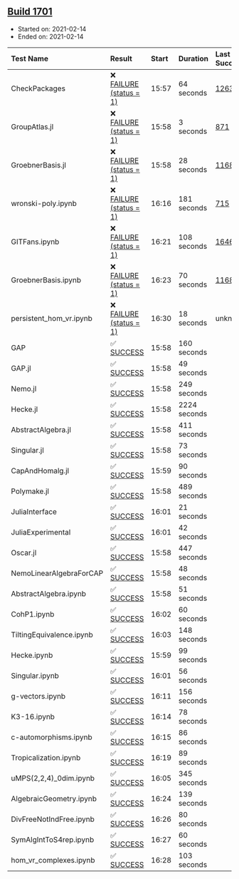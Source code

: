 ## [Build 1701](https://oscarci.mathematik.uni-kl.de/job/oscar-stable/1701/)

* Started on: 2021-02-14
* Ended on: 2021-02-14

| Test Name    | Result | Start | Duration | Last Success | First Failure |
|:-------------|:-------|:------|:---------|:-------------|:--------------|
| CheckPackages | ❌ [FAILURE (status = 1)](https://oscarci.mathematik.uni-kl.de/job/oscar-stable/1701/artifact/logs/build-1701/CheckPackages.log) | 15:57 | 64 seconds | [1263](https://oscarci.mathematik.uni-kl.de/job/oscar-stable/1263/) | [1264](https://oscarci.mathematik.uni-kl.de/job/oscar-stable/1264/) |
| GroupAtlas.jl | ❌ [FAILURE (status = 1)](https://oscarci.mathematik.uni-kl.de/job/oscar-stable/1701/artifact/logs/build-1701/GroupAtlas.jl.log) | 15:58 | 3 seconds | [871](https://oscarci.mathematik.uni-kl.de/job/oscar-stable/871/) | [872](https://oscarci.mathematik.uni-kl.de/job/oscar-stable/872/) |
| GroebnerBasis.jl | ❌ [FAILURE (status = 1)](https://oscarci.mathematik.uni-kl.de/job/oscar-stable/1701/artifact/logs/build-1701/GroebnerBasis.jl.log) | 15:58 | 28 seconds | [1168](https://oscarci.mathematik.uni-kl.de/job/oscar-stable/1168/) | [1169](https://oscarci.mathematik.uni-kl.de/job/oscar-stable/1169/) |
| wronski-poly.ipynb | ❌ [FAILURE (status = 1)](https://oscarci.mathematik.uni-kl.de/job/oscar-stable/1701/artifact/logs/build-1701/wronski-poly.ipynb.log) | 16:16 | 181 seconds | [715](https://oscarci.mathematik.uni-kl.de/job/oscar-stable/715/) | [716](https://oscarci.mathematik.uni-kl.de/job/oscar-stable/716/) |
| GITFans.ipynb | ❌ [FAILURE (status = 1)](https://oscarci.mathematik.uni-kl.de/job/oscar-stable/1701/artifact/logs/build-1701/GITFans.ipynb.log) | 16:21 | 108 seconds | [1646](https://oscarci.mathematik.uni-kl.de/job/oscar-stable/1646/) | [1647](https://oscarci.mathematik.uni-kl.de/job/oscar-stable/1647/) |
| GroebnerBasis.ipynb | ❌ [FAILURE (status = 1)](https://oscarci.mathematik.uni-kl.de/job/oscar-stable/1701/artifact/logs/build-1701/GroebnerBasis.ipynb.log) | 16:23 | 70 seconds | [1168](https://oscarci.mathematik.uni-kl.de/job/oscar-stable/1168/) | [1169](https://oscarci.mathematik.uni-kl.de/job/oscar-stable/1169/) |
| persistent_hom_vr.ipynb | ❌ [FAILURE (status = 1)](https://oscarci.mathematik.uni-kl.de/job/oscar-stable/1701/artifact/logs/build-1701/persistent_hom_vr.ipynb.log) | 16:30 | 18 seconds | unknown | unknown |
| GAP | ✅ [SUCCESS](https://oscarci.mathematik.uni-kl.de/job/oscar-stable/1701/artifact/logs/build-1701/GAP.log) | 15:58 | 160 seconds |  |  |
| GAP.jl | ✅ [SUCCESS](https://oscarci.mathematik.uni-kl.de/job/oscar-stable/1701/artifact/logs/build-1701/GAP.jl.log) | 15:58 | 49 seconds |  |  |
| Nemo.jl | ✅ [SUCCESS](https://oscarci.mathematik.uni-kl.de/job/oscar-stable/1701/artifact/logs/build-1701/Nemo.jl.log) | 15:58 | 249 seconds |  |  |
| Hecke.jl | ✅ [SUCCESS](https://oscarci.mathematik.uni-kl.de/job/oscar-stable/1701/artifact/logs/build-1701/Hecke.jl.log) | 15:58 | 2224 seconds |  |  |
| AbstractAlgebra.jl | ✅ [SUCCESS](https://oscarci.mathematik.uni-kl.de/job/oscar-stable/1701/artifact/logs/build-1701/AbstractAlgebra.jl.log) | 15:58 | 411 seconds |  |  |
| Singular.jl | ✅ [SUCCESS](https://oscarci.mathematik.uni-kl.de/job/oscar-stable/1701/artifact/logs/build-1701/Singular.jl.log) | 15:58 | 73 seconds |  |  |
| CapAndHomalg.jl | ✅ [SUCCESS](https://oscarci.mathematik.uni-kl.de/job/oscar-stable/1701/artifact/logs/build-1701/CapAndHomalg.jl.log) | 15:59 | 90 seconds |  |  |
| Polymake.jl | ✅ [SUCCESS](https://oscarci.mathematik.uni-kl.de/job/oscar-stable/1701/artifact/logs/build-1701/Polymake.jl.log) | 15:58 | 489 seconds |  |  |
| JuliaInterface | ✅ [SUCCESS](https://oscarci.mathematik.uni-kl.de/job/oscar-stable/1701/artifact/logs/build-1701/JuliaInterface.log) | 16:01 | 21 seconds |  |  |
| JuliaExperimental | ✅ [SUCCESS](https://oscarci.mathematik.uni-kl.de/job/oscar-stable/1701/artifact/logs/build-1701/JuliaExperimental.log) | 16:01 | 42 seconds |  |  |
| Oscar.jl | ✅ [SUCCESS](https://oscarci.mathematik.uni-kl.de/job/oscar-stable/1701/artifact/logs/build-1701/Oscar.jl.log) | 15:58 | 447 seconds |  |  |
| NemoLinearAlgebraForCAP | ✅ [SUCCESS](https://oscarci.mathematik.uni-kl.de/job/oscar-stable/1701/artifact/logs/build-1701/NemoLinearAlgebraForCAP.log) | 15:58 | 48 seconds |  |  |
| AbstractAlgebra.ipynb | ✅ [SUCCESS](https://oscarci.mathematik.uni-kl.de/job/oscar-stable/1701/artifact/logs/build-1701/AbstractAlgebra.ipynb.log) | 15:58 | 51 seconds |  |  |
| CohP1.ipynb | ✅ [SUCCESS](https://oscarci.mathematik.uni-kl.de/job/oscar-stable/1701/artifact/logs/build-1701/CohP1.ipynb.log) | 16:02 | 60 seconds |  |  |
| TiltingEquivalence.ipynb | ✅ [SUCCESS](https://oscarci.mathematik.uni-kl.de/job/oscar-stable/1701/artifact/logs/build-1701/TiltingEquivalence.ipynb.log) | 16:03 | 148 seconds |  |  |
| Hecke.ipynb | ✅ [SUCCESS](https://oscarci.mathematik.uni-kl.de/job/oscar-stable/1701/artifact/logs/build-1701/Hecke.ipynb.log) | 15:59 | 99 seconds |  |  |
| Singular.ipynb | ✅ [SUCCESS](https://oscarci.mathematik.uni-kl.de/job/oscar-stable/1701/artifact/logs/build-1701/Singular.ipynb.log) | 16:01 | 56 seconds |  |  |
| g-vectors.ipynb | ✅ [SUCCESS](https://oscarci.mathematik.uni-kl.de/job/oscar-stable/1701/artifact/logs/build-1701/g-vectors.ipynb.log) | 16:11 | 156 seconds |  |  |
| K3-16.ipynb | ✅ [SUCCESS](https://oscarci.mathematik.uni-kl.de/job/oscar-stable/1701/artifact/logs/build-1701/K3-16.ipynb.log) | 16:14 | 78 seconds |  |  |
| c-automorphisms.ipynb | ✅ [SUCCESS](https://oscarci.mathematik.uni-kl.de/job/oscar-stable/1701/artifact/logs/build-1701/c-automorphisms.ipynb.log) | 16:15 | 86 seconds |  |  |
| Tropicalization.ipynb | ✅ [SUCCESS](https://oscarci.mathematik.uni-kl.de/job/oscar-stable/1701/artifact/logs/build-1701/Tropicalization.ipynb.log) | 16:19 | 89 seconds |  |  |
| uMPS(2,2,4)_0dim.ipynb | ✅ [SUCCESS](https://oscarci.mathematik.uni-kl.de/job/oscar-stable/1701/artifact/logs/build-1701/uMPS-2-2-4-_0dim.ipynb.log) | 16:05 | 345 seconds |  |  |
| AlgebraicGeometry.ipynb | ✅ [SUCCESS](https://oscarci.mathematik.uni-kl.de/job/oscar-stable/1701/artifact/logs/build-1701/AlgebraicGeometry.ipynb.log) | 16:24 | 139 seconds |  |  |
| DivFreeNotIndFree.ipynb | ✅ [SUCCESS](https://oscarci.mathematik.uni-kl.de/job/oscar-stable/1701/artifact/logs/build-1701/DivFreeNotIndFree.ipynb.log) | 16:26 | 80 seconds |  |  |
| SymAlgIntToS4rep.ipynb | ✅ [SUCCESS](https://oscarci.mathematik.uni-kl.de/job/oscar-stable/1701/artifact/logs/build-1701/SymAlgIntToS4rep.ipynb.log) | 16:27 | 60 seconds |  |  |
| hom_vr_complexes.ipynb | ✅ [SUCCESS](https://oscarci.mathematik.uni-kl.de/job/oscar-stable/1701/artifact/logs/build-1701/hom_vr_complexes.ipynb.log) | 16:28 | 103 seconds |  |  |
